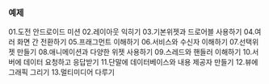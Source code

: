 ### 예제 
01.도전 안드로이드 미션
02.레이아웃 익히기
03.기본위젯과 드로어블 사용하기
04.여러 화면 간 전환하기
05.프래그먼트 이해하기
06.서비스와 수신자 이해하기 
07.선택위젯 만들기
08.애니메이션과 다양한 위젯 사용하기
09.스레드와 핸들러 이해하기
10.서버에 데이터 요청하고 응답받기
11.단말에 데이터베이스와 내용 제공자 만들기
12.뷰에 그래픽 그리기
13.멀티미디어 다루기